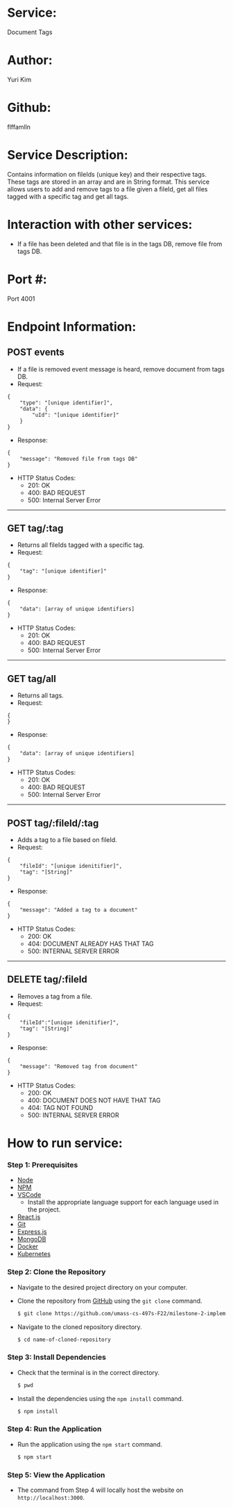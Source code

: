 # Service:
Document Tags

# Author: 
Yuri Kim

# Github: 
flffamlln

# Service Description: 
Contains information on fileIds (unique key) and their respective tags. These tags are stored in an array and are in String format. This service allows users to add and remove tags to a file given a fileId, get all files tagged with a specific tag and get all tags.

# Interaction with other services: 
- If a file has been deleted and that file is in the tags DB, remove file from tags DB.

# Port #:
Port 4001

# Endpoint Information:

## POST events
- If a file is removed event message is heard, remove document from tags DB.
- Request: 
```
{
	"type": "[unique identifier]",
    "data": {
        "uId": "[unique identifier]"
    }
}
```
- Response:
```
{
	"message": "Removed file from tags DB"
}
```
- HTTP Status Codes: 
    - 201: OK
    - 400: BAD REQUEST
    - 500: Internal Server Error
---
## GET tag/:tag

- Returns all fileIds tagged with a specific tag.
- Request: 
```
{
    "tag": "[unique identifier]"
}
```
- Response:
```
{
	"data": [array of unique identifiers]
}
```
- HTTP Status Codes: 
    - 201: OK
    - 400: BAD REQUEST
    - 500: Internal Server Error
---
## GET tag/all

- Returns all tags.
- Request: 
```
{
}
```
- Response:
```
{
	"data": [array of unique identifiers]
}
```
- HTTP Status Codes: 
    - 201: OK
    - 400: BAD REQUEST
    - 500: Internal Server Error
---
## POST tag/:fileId/:tag

- Adds a tag to a file based on fileId.
- Request:
```
{
	"fileId": "[unique idenitifier]",
	"tag": "[String]"
}
```
- Response:
```
{
	"message": "Added a tag to a document"
}
```
- HTTP Status Codes:
    - 200: OK
    - 404: DOCUMENT ALREADY HAS THAT TAG
    - 500: INTERNAL SERVER ERROR
---
## DELETE tag/:fileId

- Removes a tag from a file.
- Request:
```
{
	"fileId":"[unique idenitifier]",
	"tag": "[String]"
}
```
- Response:
```
{
	"message": "Removed tag from document"
}
```
- HTTP Status Codes:
    - 200: OK
    - 400: DOCUMENT DOES NOT HAVE THAT TAG
    - 404: TAG NOT FOUND
    - 500: INTERNAL SERVER ERROR
# How to run service:

### **Step 1: Prerequisites**

- [Node](https://nodejs.org/en/)
- [NPM](https://www.npmjs.com/)
- [VSCode](https://code.visualstudio.com/)
    - Install the appropriate language support for each language used in the project.
- [React.js](https://reactjs.org/)
- [Git](https://git-scm.com/)
- [Express.js](https://expressjs.com/)
- [MongoDB](https://www.mongodb.com/)
- [Docker](https://www.docker.com/)
- [Kubernetes](https://kubernetes.io/)

### **Step 2: Clone the Repository**

- Navigate to the desired project directory on your computer.

- Clone the repository from [GitHub](https://github.com/umass-cs-497s-F22/milestone-2-implementation-team0.git) using the `git clone` command.

    ```bash
    $ git clone https://github.com/umass-cs-497s-F22/milestone-2-implementation-team0.git
    ```

- Navigate to the cloned repository directory.

    ```bash
    $ cd name-of-cloned-repository
    ```
### **Step 3: Install Dependencies**

- Check that the terminal is in the correct directory.

    ```bash
    $ pwd
    ```

- Install the dependencies using the `npm install` command.

    ```bash
    $ npm install
    ```
### **Step 4: Run the Application**

- Run the application using the `npm start` command.

    ```bash
    $ npm start
    ```
### **Step 5: View the Application**
- The command from Step 4 will locally host the website on `http://localhost:3000`.
